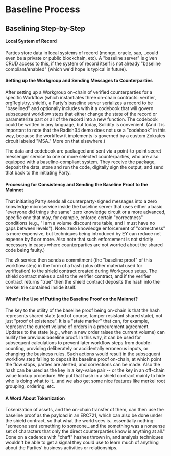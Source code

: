 # Baseline Process

## Baselining Step-by-Step



#### Local System of Record

Parties store data in local systems of record \(mongo, oracle, sap,...could even be a private or public blockchain, etc\). A "baseline server" is given CRUD access to this, if the system of record itself is not already "baseline compliant/enabled" \(which we'd hope is typical in future\).

#### Setting up the Workgroup and Sending Messages to Counterparties

After setting up a Workgroup on-chain of verified counterparties for a specific Workflow \(which instantiates three on-chain contracts: verifier, orgRegistry, shield\), a Party's baseline server serializes a record to be "baselined" and optionally includes with it a codebook that will govern subsequent workflow steps that either change the state of the record or parameterize part or all of the record into a new function. The codebook could be written in any language, but today, Solidity is convenient. \(And it is important to note that the Radish34 demo does not use a "codebook" in this way, because the workflow it implements is governed by a custom Zokrates circuit labeled "MSA."  More on that elsewhere.\)

The data and codebook are packaged and sent via a point-to-point secret messenger service to one or more selected counterparties, who are also equipped with a baseline-compliant system. They receive the package, deposit the data, store and run the code, digitally sign the output, and send that back to the initiating Party.

#### Processing for Consistency and Sending the Baseline Proof to the Mainnet

That initiating Party sends all counterparty-signed messages into a zero knowledge microservice inside the baseline server that uses either a basic "everyone did things the same" zero knowledge circuit or a more advanced, specific one that may, for example, enforce certain "correctness" conditions \(e.g., "I am a volume discount rate table, and I must have no gaps between levels"\). Note: zero knowledge enforcement of "correctness" is more expensive, but techniques being introduced by EY can reduce net expense by 5x or more. Also note that such enforcement is not strictly necessary in cases where counterparties are not worried about the shared code being faulty.\)

The zk service then sends a commitment \(the "baseline proof" of this workflow step\)  in the form of a hash \(plus other material used for verification\) to the shield contract created during Workgroup setup. The shield contract makes a call to the verifier contract, and if the verifier contract returns "true" then the shield contract deposits the hash into the merkel trie contained inside itself.

#### What's the Use of Putting the Baseline Proof on the Mainnet?

The key to the utility of the baseline proof being on-chain is that the hash represents shared state \(and of course, tamper resistant shared state\), not just "proof of existence". It is a "state marker" that can, for example, represent the current volume of orders in a procurement agreement.  Updates to the state \(e.g., when a new order raises the current volume\) can nullify the previous baseline proof. In this way, it can be used for subsequent calculations to prevent later workflow steps from double-counting, providing deliberately or accidentally erroneous inputs, or changing the business rules. Such actions would result in the subsequent workflow step failing to deposit its baseline proof on-chain, at which point the flow stops, parties are alerted, and corrections can be made. Also the hash can be used as the key in a key-value pair -- or the key in an off-chain value lookup procedure.  We put that hash in a shield contract mainly to hide who is doing what to it...and we also get some nice features like merkel root grouping, ordering, etc.

#### A Word About Tokenization

Tokenization of assets, and the on-chain transfer of them, can then use the baseline proof as the payload in an ERC721, which can also be done under the shield contract, so that what the world sees is...essentially nothing: "someone sent something to someone...and the something was a nonsense set of characters that only the direct counterparties know is anything at all." Done on a cadence with "chaff" hashes thrown in, and analysis techniques wouldn't be able to get a signal they could use to learn much of anything about the Parties' business activities or relationships. 

